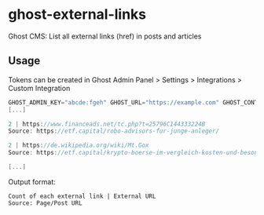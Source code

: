 # ghost-external-links
Ghost CMS: List all external links (href) in posts and articles

## Usage

Tokens can be created in Ghost Admin Panel > Settings > Integrations > Custom Integration

```go
GHOST_ADMIN_KEY="abcde:fgeh" GHOST_URL="https://example.com" GHOST_CONTENT_KEY="abcde" go run cmd/ghost-external-links/main.go 
[...]

2 | https://www.financeads.net/tc.php?t=25796C144333224B
Source: https://etf.capital/robo-advisors-fur-junge-anleger/

2 | https://de.wikipedia.org/wiki/Mt.Gox
Source: https://etf.capital/krypto-boerse-im-vergleich-kosten-und-besonderheiten/

[...]
```

Output format:

```
Count of each external link | External URL
Source: Page/Post URL
```
